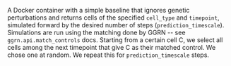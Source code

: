 A Docker container with a simple baseline that ignores genetic perturbations and returns cells of the specified `cell_type` and `timepoint`, simulated forward by the desired number of steps (`prediction_timescale`). Simulations are run using the matching done by GGRN -- see `ggrn.api.match_controls` docs. Starting from a certain cell C, we select all cells among the next timepoint that give C as their matched control. We chose one at random. We repeat this for `prediction_timescale` steps.